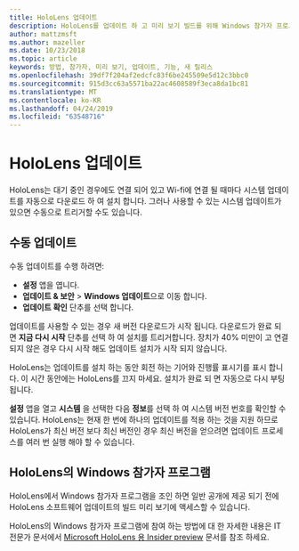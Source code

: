 ```yaml
---
title: HoloLens 업데이트
description: HoloLens를 업데이트 하 고 미리 보기 빌드를 위해 Windows 참가자 프로그램을 조인 하는 방법입니다.
author: mattzmsft
ms.author: mazeller
ms.date: 10/23/2018
ms.topic: article
keywords: 방법, 참가자, 미리 보기, 업데이트, 기능, 새 릴리스
ms.openlocfilehash: 39df7f204af2edcfc83f6be245509e5d12c3bbc0
ms.sourcegitcommit: 915d3cc63a5571ba22ac4608589f3eca8da1bc81
ms.translationtype: MT
ms.contentlocale: ko-KR
ms.lasthandoff: 04/24/2019
ms.locfileid: "63548716"
---
```

# <a name="updating-hololens"></a>HoloLens 업데이트

HoloLens는 대기 중인 경우에도 연결 되어 있고 Wi-fi에 연결 될 때마다 시스템 업데이트를 자동으로 다운로드 하 여 설치 합니다. 그러나 사용할 수 있는 시스템 업데이트가 있으면 수동으로 트리거할 수도 있습니다.

## <a name="manual-update"></a>수동 업데이트

수동 업데이트를 수행 하려면:
* **설정** 앱을 엽니다.
* **업데이트 & 보안** > **Windows 업데이트**으로 이동 합니다.
* **업데이트 확인** 단추를 선택 합니다.

업데이트를 사용할 수 있는 경우 새 버전 다운로드가 시작 됩니다. 다운로드가 완료 되 면 **지금 다시 시작** 단추를 선택 하 여 설치를 트리거합니다. 장치가 40% 미만이 고 연결 되지 않은 경우 다시 시작 해도 업데이트 설치가 시작 되지 않습니다.

HoloLens는 업데이트를 설치 하는 동안 회전 하는 기어와 진행률 표시기를 표시 합니다. 이 시간 동안에는 HoloLens를 끄지 마세요. 설치가 완료 되 면 자동으로 다시 부팅 됩니다.

**설정** 앱을 열고 **시스템** 을 선택한 다음 **정보**를 선택 하 여 시스템 버전 번호를 확인할 수 있습니다. HoloLens는 현재 한 번에 하나의 업데이트를 적용 하는 것을 지원 하므로 HoloLens가 최신 버전 보다 최신 버전인 경우 최신 버전을 얻으려면 업데이트 프로세스를 여러 번 실행 해야 할 수 있습니다.

## <a name="windows-insider-program-on-hololens"></a>HoloLens의 Windows 참가자 프로그램

HoloLens에서 Windows 참가자 프로그램을 조인 하면 일반 공개에 제공 되기 전에 HoloLens 소프트웨어 업데이트의 빌드 미리 보기에 액세스할 수 있습니다.

HoloLens의 Windows 참가자 프로그램에 참여 하는 방법에 대 한 자세한 내용은 IT 전문가 문서에서 [Microsoft HoloLens 용 Insider preview](https://docs.microsoft.com/hololens/hololens-insider) 문서를 참조 하세요.
